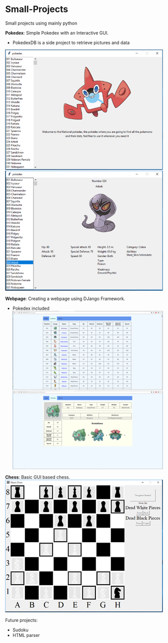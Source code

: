 # Small-Projects
Small projects using mainly python

__Pokedex__: Simple Pokedex with an Interactive GUI.
- PokedexDB is a side project to retrieve pictures and data

![Screenshot](githubpictures/pokedex1.PNG)
![Screenshot](githubpictures/pokedex2.PNG)

__Webpage__: Creating a webpage using DJango Framework.

- Pokedex included
![Screenshot](githubpictures/webpokedex1.PNG)
![Screenshot](githubpictures/webpokedex2.PNG)

__Chess__: Basic GUI based chess.
![Screenshot](githubpictures/chess.PNG)

Future projects:
- Sudoku
- HTML parser
